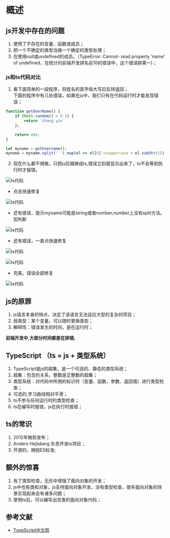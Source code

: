 # 概述

## js开发中存在的问题
1. 使用了不存在的变量、函数或成员；
2. 把一个不确定的类型当做一个确定的类型处理；
3. 在使用null或undefined的成员。（TypeError: Cannot- read property 'name' of undefined，在统计的前端开发排名前10的错误中，这个错误排第一)；

### js和ts代码对比
1. 看下面简单的一段程序，将姓名的首字母大写后反转返回；  
下面的程序中有几处错误，如果在js中，我们只有在代码运行时才能发现错误；  
```javascript
function getUserName() {
    if (Math.random() < 0.5) {
        return 'zhang yin'
    };

    return 404;
}

let myname = getUsername();
mynema = myname.split(' ').map(el => el[0].touppercase + el.subStr(1)).join(' ');
```
2. 现在什么都不用做，只把js后缀换成ts,错误立刻就显示出来了，ts不会等到执行时才报错。

![ts代码](http://m.qpic.cn/psb?/V10aWvPE1AvW77/o6a..JRLEJ1rk9y*PgWZp7w1E1asXN6TYxeMUoFxHa8!/b/dLYAAAAAAAAA&bo=vgV.AQAAAAARF.Q!&rf=viewer_4)

- 点击快速修复

![ts代码](http://m.qpic.cn/psb?/V10aWvPE1AvW77/qF34aLRoxjOOlgzvace4G4M6th5fGi8HUhIo0HjWtMw!/b/dLYAAAAAAAAA&bo=LAaqAQAAAAARF6E!&rf=viewer_4)

- 还有错误，提示myname可能是string或者number,number上没有split方法。加判断

![ts代码](http://m.qpic.cn/psb?/V10aWvPE1AvW77/7EiHU6iOxuBzU16jNjZJMNHloSjBFZLO4wOvmVk2XWE!/b/dL4AAAAAAAAA&bo=kgfiAQAAAAADN2Q!&rf=viewer_4)

- 还有错误，一直点快速修复

![ts代码](http://m.qpic.cn/psb?/V10aWvPE1AvW77/6kd7rsP3V*sL2ESwkAu0cA3f..mkv08gROEEDACl52s!/b/dLgAAAAAAAAA&bo=QAi.AQAAAAADN.U!&rf=viewer_4)

![ts代码](http://m.qpic.cn/psb?/V10aWvPE1AvW77/OXC.jan50hS1PWM*AxUApBd21Pr1kJIhEAFBIPSI534!/b/dL8AAAAAAAAA&bo=5AXQAQAAAAARFxA!&rf=viewer_4)

- 完美，错误全部修复

![ts代码](http://m.qpic.cn/psb?/V10aWvPE1AvW77/KuaIzAXwrkWgm0tUWJmn0WAFZu8PKeHT1l9tk1Qbf0U!/b/dD4BAAAAAAAA&bo=UAb2AQAAAAARF4E!&rf=viewer_4)


## js的原罪
1. js语言本身的特点，决定了该语言无法适应大型的复杂的项目；
2. 弱类型：某个变量，可以随时更换类型；
3. 解释性：错误发生的时间，是在运行时；

**前端开发中,大部分时间都是在排错;**

## TypeScript （ts = js + 类型系统）

1. TypeScript是js的超集，是一个可选的、静态的类型系统；  
2. 超集：包含的关系，整数是正整数的超集；
3. 类型系统：对代码中所用的标识符（变量、函数、参数、返回值）进行类型检查；
4. 可选的,学习曲线相对平滑；
5. ts不参与任何运行时的类型检查；
6. ts在编写时报错，js在执行时报错；

## ts的常识
1. 2012年微软发布；
2. Anders Hejlsberg 负责开发ts项目；
3. 开源的，拥抱ES标准;


## 额外的惊喜
1. 有了类型检查，无形中增强了面向对象的开发；
2. js中也有类和对象，js支持面向对象开发，没有类型检查，很多面向对象的场景实现起来会有诸多问题；
3. 使用ts后，可以编写出完善的面向对象代码；

## 参考文献
- [TypeScript中文网](https://www.tslang.cn/docs/home.html)
